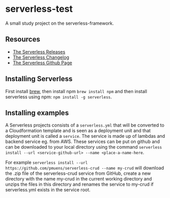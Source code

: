 # serverless-test
A small study project on the serverless-framework.

## Resources
- [The Serverless Releases](https://github.com/serverless/serverless/releases)
- [The Serverless Changelog](https://github.com/serverless/serverless/blob/master/CHANGELOG.md)
- [The Serverless Github Page](https://github.com/serverless/serverless)

## Installing Serverless
First install [brew](https://brew.sh/), then install npm `brew install npm` and then install serverless using npm: `npm install -g serverless`.

## Installing examples
A Serverless projects consists of a `serverless.yml` that will be converted to a Cloudformation template and is seen as a deployment unit and that deployment unit is called a `service`. The service is made up of lambdas and backend service eg. from AWS. These services can be put on github and can be downloaded to your local directory using the command `serverless install --url <service-github-url> --name <place-a-name-here`. 

For example `serverless install --url https://github.com/pmuens/serverless-crud --name my-crud` will download the .zip file of the serverless-crud service from GitHub, create a new directory with the name my-crud in the current working directory and unzips the files in this directory and renames the service to my-crud if serverless.yml exists in the service root.